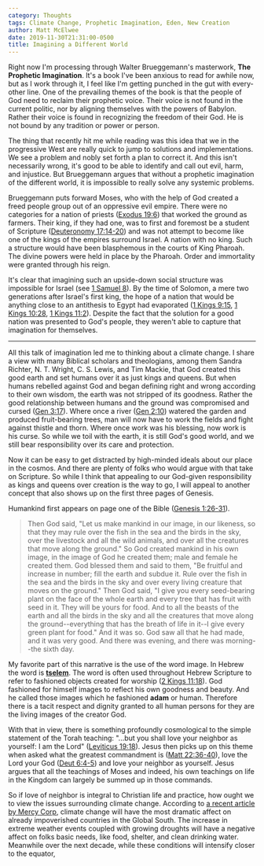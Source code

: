 ```yaml
---
category: Thoughts
tags: Climate Change, Prophetic Imagination, Eden, New Creation
author: Matt McElwee
date: 2019-11-30T21:31:00-0500
title: Imagining a Different World
---
```


Right now I'm processing through Walter Brueggemann's masterwork, __The Prophetic Imagination__. It's a book I've been anxious to read for awhile now, but as I work through it, I feel like I'm getting punched in the gut with every-other line. One of the prevailing themes of the book is that the people of God need to reclaim their prophetic voice. Their voice is not found in the current politic, nor by aligning themselves with the powers of Babylon. Rather their voice is found in recognizing the freedom of their God. He is not bound by any tradition or power or person. 

The thing that recently hit me while reading was this idea that we in the progressive West are really quick to jump to solutions and implementations. We see a problem and nobly set forth a plan to correct it. And this isn't necessarily wrong, it's good to be able to identify and call out evil, harm, and injustice. But Brueggemann argues that without a prophetic imagination of the different world, it is impossible to really solve any systemic problems.

Brueggemann puts forward Moses, who with the help of God created a freed people group out of an oppressive evil empire. There were no categories for a nation of priests ([Exodus 19:6](https://biblehub.com/exodus/19-6.htm)) that worked the ground as farmers. Their king, if they had one, was to first and foremost be a student of Scripture ([Deuteronomy 17:14-20](https://www.biblegateway.com/passage/?search=Deuteronomy+17%3A14-20&version=NASB)) and was not attempt to become like one of the kings of the empires surround Israel. A nation with no king. Such a structure would have been blasphemous in the courts of King Pharoah. The divine powers were held in place by the Pharoah. Order and immortality were granted through his reign. 

It's clear that imagining such an upside-down social structure was impossible for Israel (see [1 Samuel 8](https://www.biblegateway.com/passage/?search=1+Samuel+8&version=NASB)). By the time of Solomon, a mere two generations after Israel's first king, the hope of a nation that would be anything close to an antithesis to Egypt had evaporated ([1 Kings 9:15](https://biblehub.com/1_kings/9-15.htm), [1 Kings 10:28](https://biblehub.com/1_kings/10-28.htm), [1 Kings 11:2](https://biblehub.com/1_kings/11-2.htm)). Despite the fact that the solution for a good nation was presented to God's people, they weren't able to capture that imagination for themselves.

---

All this talk of imagination led me to thinking about a climate change. I share a view with many Biblical scholars and theologians, among them Sandra Richter, N. T. Wright, C. S. Lewis, and Tim Mackie, that God created this good earth and set humans over it as just kings and queens. But when humans rebelled against God and began defining right and wrong according to their own wisdom, the earth was not stripped of its goodness. Rather the good relationship between humans and the ground was compromised and cursed ([Gen 3:17](https://biblehub.com/genesis/3-17.htm)). Where once a river ([Gen 2:10](https://biblehub.com/genesis/2-10.htm)) watered the garden and produced fruit-bearing trees, man will now have to work the fields and fight against thistle and thorn. Where once work was his blessing, now work is his curse. So while we toil with the earth, it is still God's good world, and we still bear responsibility over its care and protection.

Now it can be easy to get distracted by high-minded ideals about our place in the cosmos. And there are plenty of folks who would argue with that take on Scripture. So while I think that appealing to our God-given responsibility as kings and queens over creation is the way to go, I will appeal to another concept that also shows up on the first three pages of Genesis.

Humankind first appears on page one of the Bible ([Genesis 1:26-31](https://www.biblegateway.com/passage/?search=Genesis+1%3A26-31&version=NASB)).

> Then God said, "Let us make mankind in our image, in our likeness, so that they may rule over the fish in the sea and the birds in the sky, over the livestock and all the wild animals, and over all the creatures that move along the ground." 
> So God created mankind in his own image, in the image of God he created them; male and female he created them. God blessed them and said to them, "Be fruitful and increase in number; fill the earth and subdue it. Rule over the fish in the sea and the birds in the sky and over every living creature that moves on the ground." 
> Then God said, "I give you every seed-bearing plant on the face of the whole earth and every tree that has fruit with seed in it. They will be yours for food. And to all the beasts of the earth and all the birds in the sky and all the creatures that move along the ground--everything that has the breath of life in it--I give every green plant for food." 
> And it was so. God saw all that he had made, and it was very good. And there was evening, and there was morning--the sixth day.

My favorite part of this narrative is the use of the word image. In Hebrew the word is [__tselem__](https://biblehub.com/hebrew/6754.htm). The word is often used throughout Hebrew Scripture to refer to fashioned objects created for worship ([2 Kings 11:18](https://biblehub.com/2_kings/11-18.htm)). God fashioned for himself images to reflect his own goodness and beauty. And he called those images which he fashioned __adam__ or human. Therefore there is a tacit respect and dignity granted to all human persons for they are the living images of the creator God.

With that in view, there is something profoundly cosmological to the simple statement of the Torah teaching: "...but you shall love your neighbor as yourself: I am the Lord" ([Leviticus 19:18](https://biblehub.com/leviticus/19-18.htm)). Jesus then picks up on this theme when asked what the greatest commandment is ([Matt 22:36-40](https://www.biblegateway.com/passage/?search=Matthew+22%3A36-40&version=NASB)), love the Lord your God ([Deut 6:4-5](https://www.biblegateway.com/passage/?search=Deuteronomy+6:4-5&version=NASB)) and love your neighbor as yourself. Jesus argues that all the teachings of Moses and indeed, his own teachings on life in the Kingdom can largely be summed up in those commands.

So if love of neighbor is integral to Christian life and practice, how ought we to view the issues surrounding climate change. According to [a recent article by Mercy Corp](https://www.mercycorps.org/articles/climate-change-affects-poverty), climate change will have the most dramatic affect on already impoverished countries in the Global South. The increase in extreme weather events coupled with growing droughts will have a negative affect on folks basic needs, like food, shelter, and clean drinking water. Meanwhile over the next decade, while these conditions will intensify closer to the equator,     


